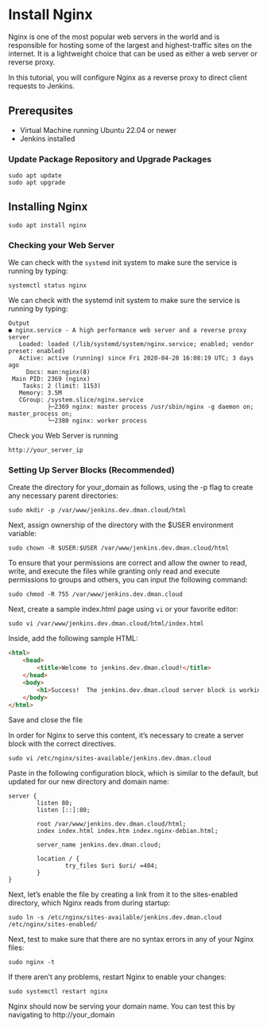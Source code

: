 # Install Nginx
Nginx is one of the most popular web servers in the world and is responsible for hosting some of the largest and highest-traffic sites on the internet. It is a lightweight choice that can be used as either a web server or reverse proxy.

In this tutorial, you will configure Nginx as a reverse proxy to direct client requests to Jenkins.
## Prerequsites 
- Virtual Machine running Ubuntu 22.04 or newer
- Jenkins installed
### Update Package Repository and Upgrade Packages

``` shell title="Run from shell prompt" linenums="1"
sudo apt update
sudo apt upgrade
```

## Installing Nginx
``` shell title="Run from shell prompt" linenums="1"
sudo apt install nginx
```
### Checking your Web Server
We can check with the `systemd` init system to make sure the service is running by typing:
``` shell title="Run from shell prompt" linenums="1"
systemctl status nginx
```
We can check with the systemd init system to make sure the service is running by typing:
``` console title="Output should look similar to the below" linenums="1"
Output
● nginx.service - A high performance web server and a reverse proxy server
   Loaded: loaded (/lib/systemd/system/nginx.service; enabled; vendor preset: enabled)
   Active: active (running) since Fri 2020-04-20 16:08:19 UTC; 3 days ago
     Docs: man:nginx(8)
 Main PID: 2369 (nginx)
    Tasks: 2 (limit: 1153)
   Memory: 3.5M
   CGroup: /system.slice/nginx.service
           ├─2369 nginx: master process /usr/sbin/nginx -g daemon on; master_process on;
           └─2380 nginx: worker process
```

Check you Web Server is running
``` shell title="Access your web server by visiting"
http://your_server_ip
```
### Setting Up Server Blocks (Recommended)
Create the directory for your_domain as follows, using the -p flag to create any necessary parent directories:
``` shell title="Run from shell prompt (replace your domain)" linenums="1"
sudo mkdir -p /var/www/jenkins.dev.dman.cloud/html
```
Next, assign ownership of the directory with the $USER environment variable:
``` shell title="Run from shell prompt (replace your domain)" linenums="1"
sudo chown -R $USER:$USER /var/www/jenkins.dev.dman.cloud/html
```
To ensure that your permissions are correct and allow the owner to read, write, and execute the files while granting only read and execute permissions to groups and others, you can input the following command:
``` shell title="Run from shell prompt (replace your domain)" linenums="1"
sudo chmod -R 755 /var/www/jenkins.dev.dman.cloud
```
Next, create a sample index.html page using `vi` or your favorite editor:
``` shell title="Run from shell prompt (replace your domain)" linenums="1"
sudo vi /var/www/jenkins.dev.dman.cloud/html/index.html
```
Inside, add the following sample HTML:
``` html title="Replace your domain" linenums="1"
<html>
    <head>
        <title>Welcome to jenkins.dev.dman.cloud!</title>
    </head>
    <body>
        <h1>Success!  The jenkins.dev.dman.cloud server block is working!</h1>
    </body>
</html>
```
Save and close the file

In order for Nginx to serve this content, it’s necessary to create a server block with the correct directives.
``` shell title="Run from shell prompt (replace your domain)" linenums="1"
sudo vi /etc/nginx/sites-available/jenkins.dev.dman.cloud
```
Paste in the following configuration block, which is similar to the default, but updated for our new directory and domain name:
``` shell title="Paste the below (replace your domain)" linenums="1"
server {
        listen 80;
        listen [::]:80;

        root /var/www/jenkins.dev.dman.cloud/html;
        index index.html index.htm index.nginx-debian.html;

        server_name jenkins.dev.dman.cloud;

        location / {
                try_files $uri $uri/ =404;
        }
}
```
Next, let’s enable the file by creating a link from it to the sites-enabled directory, which Nginx reads from during startup:
``` shell title="Run from shell prompt (replace your domain)" linenums="1"
sudo ln -s /etc/nginx/sites-available/jenkins.dev.dman.cloud /etc/nginx/sites-enabled/
```
Next, test to make sure that there are no syntax errors in any of your Nginx files:
``` shell title="Run from shell prompt" linenums="1"
sudo nginx -t
```
If there aren’t any problems, restart Nginx to enable your changes:
``` shell title="Run from shell prompt" linenums="1"
sudo systemctl restart nginx
```
Nginx should now be serving your domain name. You can test this by navigating to http://your_domain
